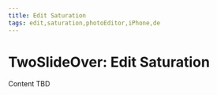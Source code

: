```yaml
---
title: Edit Saturation
tags: edit,saturation,photoEditor,iPhone,de
---
```


# TwoSlideOver: Edit Saturation

Content TBD
